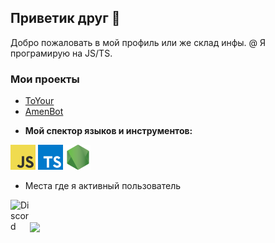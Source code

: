 ## Приветик друг 👋

Добро пожаловать в мой профиль или же склад инфы.
@ Я програмирую на JS/TS.
### Мои проекты
- [ToYour](none)
- [AmenBot](https://discord.com/api/oauth2/authorize?client_id=902935472614015076&permissions=8&scope=bot)

+ **Мой спектор языков и инструментов:**

<img height="40" src="https://raw.githubusercontent.com/github/explore/80688e429a7d4ef2fca1e82350fe8e3517d3494d/topics/javascript/javascript.png">    <img height="40" src="https://raw.githubusercontent.com/github/explore/80688e429a7d4ef2fca1e82350fe8e3517d3494d/topics/typescript/typescript.png"> <img height="40" src="https://raw.githubusercontent.com/github/explore/80688e429a7d4ef2fca1e82350fe8e3517d3494d/topics/nodejs/nodejs.png">


+ Места где я активный пользователь

<a href="https://discord.gg/ZvPRUgzyBX">
  <img align="left" alt="Discord" width="31px" src="https://raw.githubusercontent.com/MrLivixx/MrLivixx/master/assets/discord.svg" />
</a>

<br>
<br>


<a href="https://github.com/walveees">
  <img align="center" src="https://github-readme-stats.anuraghazra1.vercel.app/api?username=walveees&show_icons=true&count_private=true&theme=blueberry&hide_border=true">
</a>
<br>
